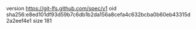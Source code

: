 version https://git-lfs.github.com/spec/v1
oid sha256:e8ed101df93d59b7c6db1b2da156a8cefa4c632bcba0b60eb43315d2a2eef4e1
size 181
